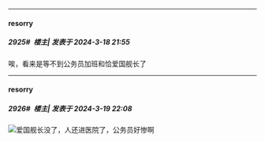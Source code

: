 ﻿
*****

####  resorry  
##### 2925#         楼主| 发表于 2024-3-18 21:55

唉，看来是等不到公务员加班和恰爱国舰长了


*****

####  resorry  
##### 2926#         楼主| 发表于 2024-3-19 22:08

<img src="https://static.saraba1st.com/image/smiley/face2017/138.png" referrerpolicy="no-referrer">爱国舰长没了，人还进医院了，公务员好惨啊

